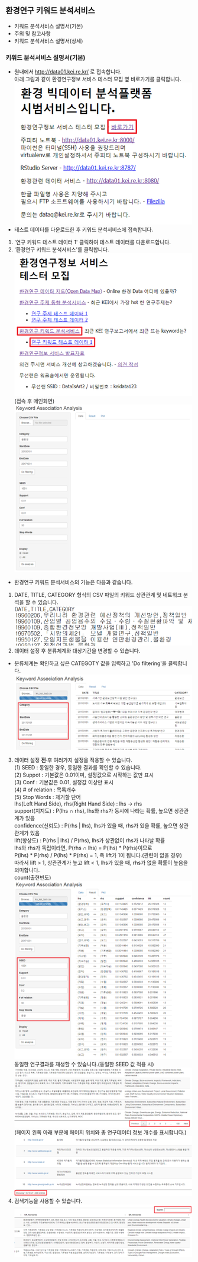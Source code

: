## 환경연구 키워드 분석서비스
- 키워드 분석서비스 설명서(기본)
- 주의 및 참고사항
- 키워드 분석서비스 설명서(상세)
### 키워드 분석서비스 설명서(기본)
- 원내에서 http://data01.kei.re.kr/ 로 접속합니다.  
아래 그림과 같이 환경연구정보 서비스 테스터 모집 옆 바로가기를 클릭합니다.
![환경연구정보 서비스 바로가기](./imgs/바로가기.png)  
- 테스트 데이터를 다운로드한 후 키워드 분석서비스에 접속합니다.
1) '연구 키워드 테스트 데이터 1' 클릭하여 테스트 데이터를 다운로드합니다.
2) '환경연구 키워드 분석서비스'를 클릭합니다.  
![환경연구키워드동향분석 바로가기](./imgs/환경연구키워드동향분석_바로가기.png)   
(접속 후 메인화면)  
![환경연구키워드분석_메인화면](./imgs/환경연구키워드분석_메인화면.png)    
- 환경연구 키워드 분석서비스의 기능은 다음과 같습니다.    
1) DATE, TITLE, CATEGORY 형식의 CSV 파일의 키워드 상관관계 및 네트워크 분석을 할 수 있습니다.   
![입력 데이터 예제](./imgs/환경연구키워드분석_CSV.png)    
2) 데이터 설정 후 분류체계와 대상기간을 변경할 수 있습니다.  
* 분류체계는 확인하고 싶은 CATEGOTY 값을 입력하고 'Do filtering'을 클릭합니다.  
![환경연구키워드분석_필터링](./imgs/환경연구키워드분석_필터링.png)    
3) 데이터 설정 <b>전</b>·후 여러가지 설정을 적용할 수 있습니다.  
(1) SEED : 동일한 경우, 동일한 결과를 확인할 수 있습니다.  
(2) Suppot : 기본값은 0.01이며, 설정값으로 시작하는 값만 표시  
(3) Conf : 기본값은 0.01, 설정값 이상만 표시  
(4) # of relation : 목록개수  
(5) Stop Words : 제거할 단어  
lhs(Left Hand Side), rhs(Right Hand Side) : lhs → rhs  
support(지지도) : P(lhs ∩ rhs), lhs와 rhs가 동시에 나타는 확률, 높으면 상관관계가 있음  
confidence(신뢰도) : P(rhs | lhs), lhs가 있을 때, rhs가 있을 확률, 높으면 상관관계가 있음  
lift(향상도) : P(rhs | lhs) / P(rhs), lhs가 상관없이 rhs가 나타날 확률  
lhs와 rhs가 독립이라면, P(rhs ∩ lhs) = P(lhs) * P(rhs)이므로  
P(lhs) * P(rhs)  / P(lhs) * P(rhs) = 1, 즉 lift가 1이 됩니다.(관련이 없을 경우)  
따라서 lift > 1, 상관관계가 높고 lift < 1, lhs가 있을 때, rhs가 없을 확률이 높음을 의미합니다.  
count(출현빈도)  
![환경연구키워드분석_연관분석](./imgs/환경연구키워드분석_연관분석2.png)   
  동일한 연구결과를 재생할 수 있습니다.(동일한 SEED 값 적용 시) 
![환경연구 데이터 지도 페이지 이동](./imgs/환경연구데이터지도_페이지이동2.png)   
(페이지 왼쪽 아래 부분에 페이지 위치와 총 연구데이터 정보 개수를 표시합니다.)  
![환경연구 데이터 지도 목록개수](./imgs/환경연구데이터지도_목록개수2.png)   
3) 검색기능을 사용할 수 있습니다.
![환경연구 데이터 지도 검색](./imgs/환경연구데이터지도_검색2.png)   
